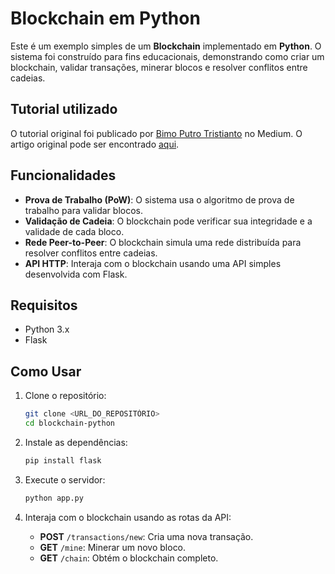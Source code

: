 # Blockchain em Python

Este é um exemplo simples de um **Blockchain** implementado em **Python**. O sistema foi construído para fins educacionais, demonstrando como criar um blockchain, validar transações, minerar blocos e resolver conflitos entre cadeias.

## Tutorial utilizado

O tutorial original foi publicado por [Bimo Putro Tristianto](https://bimoputro.medium.com/) no Medium. O artigo original pode ser encontrado [aqui](https://bimoputro.medium.com/build-your-own-blockchain-in-python-a-practical-guide-f9620327ed03).

## Funcionalidades

- **Prova de Trabalho (PoW)**: O sistema usa o algoritmo de prova de trabalho para validar blocos.
- **Validação de Cadeia**: O blockchain pode verificar sua integridade e a validade de cada bloco.
- **Rede Peer-to-Peer**: O blockchain simula uma rede distribuída para resolver conflitos entre cadeias.
- **API HTTP**: Interaja com o blockchain usando uma API simples desenvolvida com Flask.

## Requisitos

- Python 3.x
- Flask

## Como Usar

1. Clone o repositório:

   ```bash
   git clone <URL_DO_REPOSITÓRIO>
   cd blockchain-python
   ```

2. Instale as dependências:

   ```bash
   pip install flask
   ```

3. Execute o servidor:

   ```bash
   python app.py
   ```

4. Interaja com o blockchain usando as rotas da API:

   - **POST** `/transactions/new`: Cria uma nova transação.
   - **GET** `/mine`: Minerar um novo bloco.
   - **GET** `/chain`: Obtém o blockchain completo.
